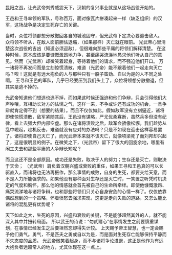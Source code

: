 昆阳之战，让光武帝刘秀威震天下，汉朝的复兴事业就是从这场战役开始的。

王邑和王寻率领的军队，号称百万，面对像瓦片拼凑起来一样（缺乏组织）的汉军，这场战争是决定生死存亡的关键。

当时，众位将领都想分散撤回各自的城池固守，但光武帝下定决心要迎击敌人。
众将领不听从，在敌人面前胆怯退缩，（如果那样）灭亡就在眼前。
光武帝心里清楚这次战役的吉凶（知道必须迎敌），但很难向那些平庸的将领们解释清楚。
在这种时候，原本应该是要慷慨激昂地力争，甚至痛哭流涕地恳求他们听从自己的意见。然而（光武帝）却微笑着起身，等待着他们的请求，而不强迫他们开口。
万一诸将不再发问而是立刻惊慌溃散，难道（光武帝）能不跟着他们一起走向灭亡吗？唉！这就是有远大抱负的人与那种只有一股子蛮劲、自以为是的人不同之处啊。
王寻和王邑的军队，几乎已经要压到我们头上了，众位将领想分散撤退，但其实是逃不掉的。

光武帝知道他们想逃也逃不掉，而如果这时候还强迫和他们争辩，只会引得他们大声吵嚷，互相助长对方的怯懦之气，这样一来，不争或许还有成功的机会，一旦争辩就肯定得不到（想要的结果）。而且不仅仅如此。假如敌军没有立刻逼近，诸将即使惊慌溃散，敌军紧随其后，王邑没有谋略，严尤优柔寡断，虽然兵多但没有纪律，看上去强大但内部空虚。那么在诸将溃败之后，敌军会骄傲松懈，我们趁势从乱中崛起，趁机反击，难道就没有应对的办法吗？只是不如现在迎击这样容易罢了。诸将即使自己灭亡了，而光武帝本来就不该灭亡，就像项梁死了而刘邦却兴起了，这是很明显的例子。在微笑之下，（光武帝）留下了很大的回旋余地，哪里有闲工夫去和那些平庸的人争辩长短呢？

而且这还不是全部原因。成功还是失败，取决于人的努力；生存还是灭亡，则取决于天命；
（光武帝）肩负着汉朝兴盛或衰败的重任，如果王寻和王邑真的可以长驱直入，而诸将也无法再振作，那么事情的成败，自身的生死，都要交给天意，而不是人力所能强求的。如果他没有那种面对生存还是灭亡时，一笑置之听凭时机决定的气度和胸怀，那么他的情感就会首先被自己的生命所牵绊。即使他慷慨激昂、痛哭流涕地与诸将争辩，也和那些将领们只关心自身安危的心情一样了。仅仅依靠偶然想到的一个策略，怀着愤怒去强求实现，这更是走向失败的道路，又怎么能比诸将的混乱更有优势呢？

天下如此之大，生死的原因，兴盛和衰败的关键，不是能够超然其外的人，就不能深入其中并扭转局面。
所以武王的诗说：“勿貳爾心”在事情发生之前要慎重谋划，在事情已经发生之后要坦然忘却得失计较。
上天赐予帝王智慧，也一定会赐予他们勇气。勇气，不是匹夫之勇或自以为是，而是面对生死存亡能够保持平静而不失态度的品质。
光武帝微笑着起身，而不与诸将争论进退，这正是他作为有远大抱负者远超常人的地方，尤其体现在这一点上。
